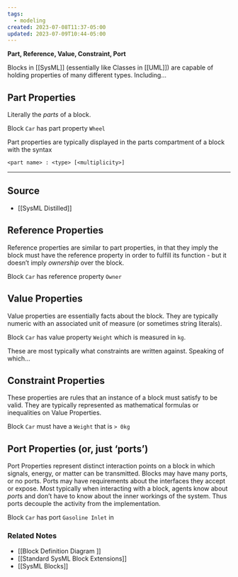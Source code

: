 ```yaml
---
tags:
  - modeling
created: 2023-07-08T11:37-05:00
updated: 2023-07-09T10:44-05:00
---
```

**Part, Reference, Value, Constraint, Port**

Blocks in [[SysML]] (essentially like Classes in [[UML]]) are capable of holding properties of many different types. Including...

## Part Properties

Literally the *parts* of a block. 

Block `Car` has part property `Wheel`

Part properties are typically displayed in the  parts compartment of a block with the syntax

```
<part name> : <type> [<multiplicity>]
```

---

## Source
- [[SysML Distilled]]

## Reference Properties

Reference properties are similar to part properties, in that they imply the block must have the reference property in order to fulfill its function - but it doesn’t imply *ownership* over the block. 

Block `Car` has reference property `Owner`

## Value Properties

Value properties are essentially facts about the block. They are typically numeric with an associated unit of measure (or sometimes string literals).

Block `Car` has value property `Weight` which is measured in `kg`.

These are most typically what constraints are written against. Speaking of which...

## Constraint Properties

These properties are rules that an instance of a block must satisfy to be valid. They are typically represented as mathematical formulas or inequalities on Value Properties.

Block `Car` must have a `Weight` that is `> 0kg`

## Port Properties (or, just ‘ports’)

Port Properties represent distinct interaction points on a block in which signals, energy, or matter can be transmitted. Blocks may have many ports, or no ports. Ports may have requirements about the interfaces they accept or expose. Most typically when interacting with a block, agents know about *port*s and don’t have to know about the inner workings of the system. Thus ports decouple the activity from the implementation.

Block `Car` has port `Gasoline Inlet` in

### Related Notes
- [[Block Definition Diagram ]] 
- [[Standard SysML Block Extensions]] 
- [[SysML Blocks]]